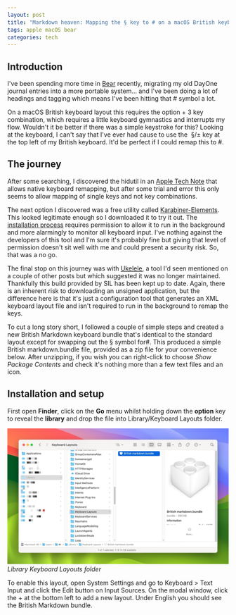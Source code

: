 ```yaml
---
layout: post
title: "Markdown heaven: Mapping the § key to # on a macOS British keyboard"
tags: apple macOS bear
categories: tech
---
```


## Introduction

I've been spending more time in [Bear](https://bear.app/) recently, migrating my old DayOne journal entries into a more portable system... and I've been doing a lot of headings and tagging which means I've been hitting that # symbol a lot.

On a macOS British keyboard layout this requires the option + 3 key combination, which requires a little keyboard gymnastics and interrupts my flow. Wouldn't it be better if there was a simple keystroke for this? Looking at the keyboard, I can't say that I've ever had cause to use the  §/± key at the top left of my British keyboard. It'd be perfect if I could remap this to #.

## The journey

After some searching, I discovered the hidutil in an [Apple Tech Note](https://developer.apple.com/library/archive/technotes/tn2450/_index.html) that allows native keyboard remapping, but after some trial and error this only seems to allow mapping of single keys and not key combinations.

The next option I discovered was a free utility called [Karabiner-Elements](https://karabiner-elements.pqrs.org/). This looked legitimate enough so I downloaded it to try it out. The [installation process](https://karabiner-elements.pqrs.org/docs/getting-started/installation/) requires permission to allow it to run in the background and more alarmingly to monitor all keyboard input. I've nothing against the developers of this tool and I'm sure it's probably fine but giving that level of permission doesn't sit well with me and could present a security risk. So, that was a no go.

The final stop on this journey was with [Ukelele](https://software.sil.org/ukelele/), a tool I'd seen mentioned on a couple of other posts but which suggested it was no longer maintained. Thankfully this build provided by SIL has been kept up to date. Again, there is an inherent risk to downloading an unsigned application, but the difference here is that it's just a configuration tool that generates an XML keyboard layout file and isn't required to run in the background to remap the keys.

To cut a long story short, I followed a couple of simple steps and created a new British Markdown keyboard bundle that's identical to the standard layout except for swapping out the § symbol for#. This produced a simple British markdown.bundle file, provided as a zip file for your convenience below. After unzipping, if you wish you can right-click to choose _Show Package Contents_ and check it's nothing more than a few text files and an icon.

## Installation and setup
First open **Finder**, click on the **Go** menu whilst holding down the **option** key to reveal the **library** and drop the file into Library/Keyboard Layouts folder.

![Keyboard Layouts folder](assets/2024-05-10/keyboard-layouts-folder.jpg)
_Library Keyboard Layouts folder_

To enable this layout, open System Settings and go to Keyboard > Text Input and click the Edit button on Input Sources. On the modal window, click the + at the bottom left to add a new layout. Under English you should see the British Markdown bundle.